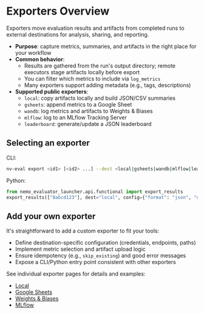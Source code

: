 # Exporters Overview

Exporters move evaluation results and artifacts from completed runs to external destinations for analysis, sharing, and reporting.

- **Purpose**: capture metrics, summaries, and artifacts in the right place for your workflow
- **Common behavior**:
  - Results are gathered from the run's output directory; remote executors stage artifacts locally before export
  - You can filter which metrics to include via `log_metrics`
  - Many exporters support adding metadata (e.g., tags, descriptions)
- **Supported public exporters**:
  - `local`: copy artifacts locally and build JSON/CSV summaries
  - `gsheets`: append metrics to a Google Sheet
  - `wandb`: log metrics and artifacts to Weights & Biases
  - `mlflow`: log to an MLflow Tracking Server
  - `leaderboard`: generate/update a JSON leaderboard

## Selecting an exporter

CLI:
```bash
nv-eval export <id1> [<id2> ...] --dest <local|gsheets|wandb|mlflow|leaderboard> [options]
```

Python:
```python
from nemo_evaluator_launcher.api.functional import export_results
export_results(["8abcd123"], dest="local", config={"format": "json", "output_dir": "./out"})
```

## Add your own exporter
It's straightforward to add a custom exporter to fit your tools:
- Define destination-specific configuration (credentials, endpoints, paths)
- Implement metric selection and artifact upload logic
- Ensure idempotency (e.g., `skip_existing`) and good error messages
- Expose a CLI/Python entry point consistent with other exporters

See individual exporter pages for details and examples:
- [Local](local.md)
- [Google Sheets](gsheets.md)
- [Weights & Biases](wandb.md)
- [MLflow](mlflow.md)
